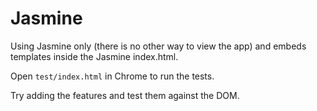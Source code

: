 # Jasmine

Using Jasmine only (there is no other way to view the app) and embeds templates inside 
the Jasmine index.html.

Open `test/index.html` in Chrome to run the tests.

Try adding the features and test them against the DOM.
